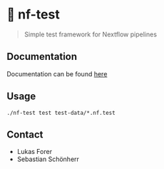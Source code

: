 # :rocket: nf-test

> Simple test framework for Nextflow pipelines


## Documentation

Documentation can be found [here](https://askimed.github.io/nf-test)

## Usage


```
./nf-test test test-data/*.nf.test
```

## Contact

- Lukas Forer
- Sebastian Schönherr
